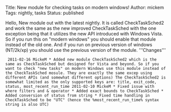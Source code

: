 Title: New module for checking tasks on modern windows!
Author: mickem
Tags: nightly, tasks
Status: published

Hello, New module out with the latest nightly. It is called
CheckTaskSched2 and work the same as the new improved CheckTaskSched
with the one exception being that it utilizes the new API introduced
with Windows Vista. So if you run this on "modern windows" you should
enable that module instead of the old one. And if you run on previous
version of windows (NT/2k/xp) you should use the previous version of the
module. '''Changes'''

     2011-02-16 MickeM * Added new module CheckTaskSched2 which is the same as CheckTaskSched but designed for Vista and beyond. So if you want to check "new tasks" on modern Windows use this module instead of the CheckTaskSched mosule. They are exactly the same excep using different APIs (and somewhat different options) The CheckTaskSched2 is somewhat limited as the only supported keys are: title, exit_code, status, most_recent_run_time 2011-02-10 MickeM * Fixed issue with where filters and & operator * Added exact bounds to CheckTaskSched * Added conversion of status from string * Fixed time handling in CheckTaskSched to be "UTC" (hence the %most_recent_run_time% syntax string is also UTC) 
